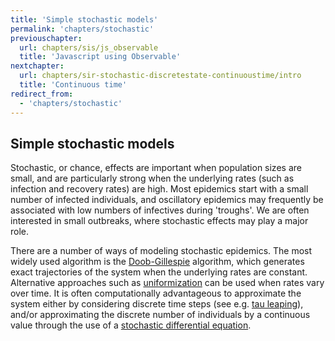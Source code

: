 ```yaml
---
title: 'Simple stochastic models'
permalink: 'chapters/stochastic'
previouschapter:
  url: chapters/sis/js_observable
  title: 'Javascript using Observable'
nextchapter:
  url: chapters/sir-stochastic-discretestate-continuoustime/intro
  title: 'Continuous time'
redirect_from:
  - 'chapters/stochastic'
---
```

## Simple stochastic models

Stochastic, or chance, effects are important when population sizes are small, and are particularly strong when the underlying rates (such as infection and recovery rates) are high. Most epidemics start with a small number of infected individuals, and oscillatory epidemics may frequently be associated with low numbers of infectives during 'troughs'. We are often interested in small outbreaks, where stochastic effects may play a major role.

There are a number of ways of modeling stochastic epidemics. The most widely used algorithm is the [Doob-Gillespie](https://en.wikipedia.org/wiki/Gillespie_algorithm) algorithm, which generates exact trajectories of the system when the underlying rates are constant. Alternative approaches such as [uniformization](https://en.wikipedia.org/wiki/Uniformization_(probability_theory)) can be used when rates vary over time. It is often computationally advantageous to approximate the system either by considering discrete time steps (see e.g. [tau leaping](https://en.wikipedia.org/wiki/Tau-leaping)), and/or approximating the discrete number of individuals by a continuous value through the use of a [stochastic differential equation](https://en.wikipedia.org/wiki/Euler%E2%80%93Maruyama_method).

